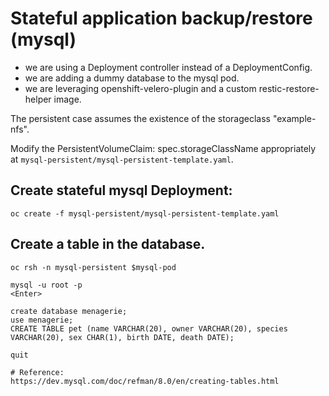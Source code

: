 # Stateful application backup/restore (mysql)

* we are using a Deployment controller instead of a DeploymentConfig.
* we are adding a dummy database to the mysql pod.
* we are leveraging openshift-velero-plugin and a custom restic-restore-helper image.

The persistent case assumes the existence of the storageclass "example-nfs".

Modify the PersistentVolumeClaim: spec.storageClassName appropriately at `mysql-persistent/mysql-persistent-template.yaml`.

## Create stateful mysql Deployment:
```
oc create -f mysql-persistent/mysql-persistent-template.yaml
```

## Create a table in the database.
```
oc rsh -n mysql-persistent $mysql-pod

mysql -u root -p
<Enter>

create database menagerie;
use menagerie;
CREATE TABLE pet (name VARCHAR(20), owner VARCHAR(20), species VARCHAR(20), sex CHAR(1), birth DATE, death DATE);

quit

# Reference:
https://dev.mysql.com/doc/refman/8.0/en/creating-tables.html

```
